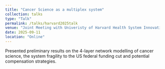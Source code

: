 ```yaml
---
title: "Cancer Science as a multiplex system"
collection: talks
type: "Talk"
permalink: /talks/harvard2025talk
venue: "Joint Meeting with Univeristy of Harvard Health System Innovation Lab"
date: 2025-09-11
location: "Online"
---
```

Presented preliminary results on the 4-layer network modelling of cancer science, the system fragility to the US federal funding cut and potential compensation strategies. 